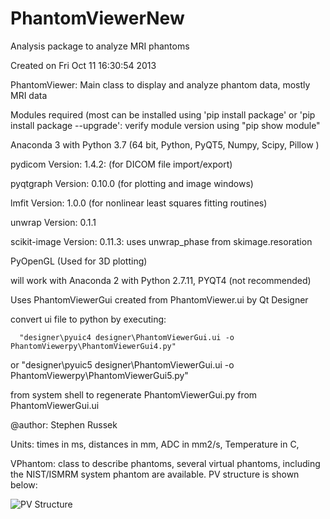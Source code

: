 # PhantomViewerNew
Analysis package to analyze MRI phantoms

Created on Fri Oct 11 16:30:54 2013

PhantomViewer: Main class to display and analyze phantom data, mostly MRI data

Modules required (most can be installed using 'pip install package' or  'pip install package --upgrade':
verify module version using "pip show module"

   Anaconda 3 with Python 3.7    (64 bit, Python, PyQT5, Numpy, Scipy, Pillow )
   
   pydicom Version: 1.4.2:       (for DICOM file import/export)
   
   pyqtgraph Version: 0.10.0     (for plotting and image windows)
   
   lmfit Version: 1.0.0          (for nonlinear least squares fitting routines)
   
   unwrap Version: 0.1.1
   
   scikit-image  Version: 0.11.3: uses unwrap_phase from skimage.resoration
   
   PyOpenGL                      (Used for 3D plotting)

will work with Anaconda 2 with Python 2.7.11, PYQT4 (not recommended)

Uses PhantomViewerGui created from PhantomViewer.ui by Qt Designer

  convert ui file to python by executing:
  
      "designer\pyuic4 designer\PhantomViewerGui.ui -o PhantomViewerpy\PhantomViewerGui4.py"
      
  or  "designer\pyuic5 designer\PhantomViewerGui.ui -o PhantomViewerpy\PhantomViewerGui5.py"
  
  from system shell to regenerate PhantomViewerGui.py from PhantomViewerGui.ui
  
@author: Stephen Russek

Units: times in ms, distances in mm, ADC in mm2/s, Temperature in C,

VPhantom: class to describe phantoms, several virtual phantoms, including the NIST/ISMRM system phantom are available.
PV structure is shown below:

![PV Structure](https://github.com/StephenRussek/PhantomViewerNew/blob/master/icons/PVstructure.jpg)
